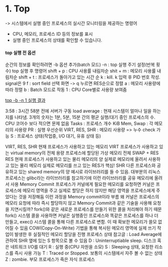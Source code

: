 # 1. Top
-> 시스템에서 실행 중인 프로세스의 실시간 모니터링을 제공하는 명령어 
- CPU, 메모리, 프로세스 ID 등의 정보를 표시
- 실행 중인 프로세스의 상태를 확인할 수 있습니다.

#### top 실행 전 옵션

  순간의 정보를 확인하려면 -b 옵션 추가(batch 모드)
  -n : top 실행 주기 설정(반복 횟수)
  top 실행 후 명령어
  shift + p : CPU 사용률 내림차순
  shit + m : 메모리 사용률 내림차순
  shift + t : 프로세스가 돌아가고 있는 시간 순
  k : kill. k 입력 후 PID 번호 작성. signal은 9
  f : sort field 선택 화면 -> q 누르면 RES순으로 정렬
  a : 메모리 사용량에 따라 정렬
  b : Batch 모드로 작동
  1 : CPU Core별로 사용량 보여줌
  
  [top -b -n 1 실행 결과](https://ucfbfc7788df9a3ed7117c485c95.dl.dropboxusercontent.com/cd/0/inline/B8Wxn3zrG9w1EzNcqe8GdXv3OPB62rAQYRGYI6-OP_0yaG3AplX4oXzNHgLPQSiOLVRey53e6nizK_9GZvhg5ZkLfWEYt1iW2FNMEKxGKiZe9s1ra_D4lrHYfyP73mM6jQ4oUX4hbM30ROsvOL2iRVM3LbKWhK0ohRCUCwbvFVOqzg/file#)
  
  3:58 : 3시간 58분 전에 서버가 구동
  load average : 현재 시스템이 얼마나 일을 하는지를 나타냄. 3개의 숫자는 1분, 5분, 15분 간의 평균 실행/대기 중인 프로세스의 수. CPU   코어수 보다 적으면 문제 없음
  Tasks : 프로세스 개수
  KiB Mem, Swap : 각 메모리의 사용량
  PR : 실행 우선순위
  VIRT, RES, SHR : 메모리 사용량 => 누수 check 가능
  S : 프로세스 상태(작업중, I/O 대기, 유휴 상태 등)

  VIRT, RES, SHR
  현재 프로세스가 사용하고 있는 메모리
  VIRT
  프로세스가 사용하고 있는 virtual memory의 전체 용량
  프로세스에 할당된 가상 메모리 전체
  SWAP + RES
  RES
  현재 프로세스가 사용하고 있는 물리 메모리의 양
  실제로 메모리에 올려서 사용하고 있는 물리 메모리
  실제로 메모리를 쓰고 있는 RES가 핵심!
  SHR
  다른 프로세스와 공유하고 있는 shared memory의 양
  예시로 라이브러리를 들 수 있음. 대부분의 리눅스 프로세스는 glibc라는 라이브러리를 참고하기에 이런 라이브러리를 공유 메모리에 올려서 사용
  Memory Commit
  프로세스가 커널에게 필요한 메모리를 요청하면 커널은 프로세스에 메모리 영역을 주고 실제로 할당은 하지 않지만 해당 영역을 프로세스에게 주었다는 것을 저장해둠
  이런 과정을 Memory commit이라 부름
  왜 커널은 프로세스의 메모리 요청에 따라 즉시 할당하지 않고 Memory Commit과 같은 기술을 사용해 요청을 지연시킬까?
  fork()와 같은 새로운 프로세스를 만들기 위한 콜을 처리해야 하기 때문
  fork() 시스템 콜을 사용하면 커널은 실행중인 프로세스와 똑같은 프로세스를 하나 더 만들고, exec() 시스템 콜을 통해 다른 프로세스로 변함. 이 때 확보한 메모리가 쓸모 없어질 수 있음
  COW(Copy-On-Write) 기법을 통해 복사된 메모리 영역에 실제 쓰기 작업이 발생한 후 실질적인 메모리 할당을 진행
  프로세스 상태
  참고글 : Load Average에 관하여
  SHR 옆에 있는 S 항목으로 볼 수 있음
  D : Uninterruptiable sleep. 디스크 혹은 네트워크 I/O를 대기
  R : 실행 중(CPU 자원을 소모)
  S : Sleeping 상태, 요청한 리소스를 즉시 사용 가능
  T : Traced or Stopped. 보통의 시스템에서 자주 볼 수 없는 상태
  Z : zombie. 부모 프로세스가 죽은 자식 프로세스
